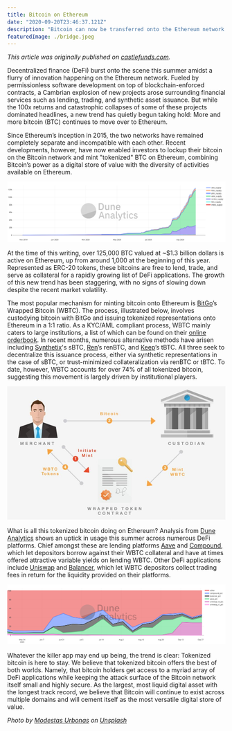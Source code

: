 ```yaml
---
title: Bitcoin on Ethereum
date: "2020-09-20T23:46:37.121Z"
description: "Bitcoin can now be transferred onto the Ethereum network and its usage is soaring. I look at how and why this came to be."
featuredImage: ./bridge.jpeg
---
```


_This article was originally published on [castlefunds.com](https://castlefunds.com)._

Decentralized finance (DeFi) burst onto the scene this summer amidst a flurry of innovation happening on the Ethereum network. Fueled by permissionless software development on top of blockchain-enforced contracts, a Cambrian explosion of new projects arose surrounding financial services such as lending, trading, and synthetic asset issuance. But while the 100x returns and catastrophic collapses of some of these projects dominated headlines, a new trend has quietly begun taking hold: More and more bitcoin (BTC) continues to move over to Ethereum.

Since Ethereum’s inception in 2015, the two networks have remained completely separate and incompatible with each other. Recent developments, however, have now enabled investors to lockup their bitcoin on the Bitcoin network and mint "tokenized" BTC on Ethereum, combining Bitcoin’s power as a digital store of value with the diversity of activities available on Ethereum.

![WBTC Growth](dune-analytics-wbtc-growth.png)

At the time of this writing, over 125,000 BTC valued at ~\$1.3 billion dollars is active on Ethereum, up from around 1,000 at the beginning of this year. Represented as ERC-20 tokens, these bitcoins are free to lend, trade, and serve as collateral for a rapidly growing list of DeFi applications. The growth of this new trend has been staggering, with no signs of slowing down despite the recent market volatility.

The most popular mechanism for minting bitcoin onto Ethereum is [BitGo](https://www.bitgo.com/)’s Wrapped Bitcoin (WBTC). The process, illustrated below, involves custodying bitcoin with BitGo and issuing tokenized representations onto Ethereum in a 1:1 ratio. As a KYC/AML compliant process, WBTC mainly caters to large institutions, a list of which can be found on their [online orderbook](https://wbtc.network/dashboard/order-book). In recent months, numerous alternative methods have arisen including [Synthetix](https://synthetix.io/)'s sBTC, [Ren](https://renproject.io/)’s renBTC, and [Keep](https://keep.network/)’s tBTC. All three seek to decentralize this issuance process, either via synthetic representations in the case of sBTC, or trust-minimized collateralization via renBTC or tBTC. To date, however, WBTC accounts for over 74% of all tokenized bitcoin, suggesting this movement is largely driven by institutional players.

![WBTC Growth](wbtc.jpeg)

What is all this tokenized bitcoin doing on Ethereum? Analysis from [Dune Analytics](https://duneanalytics.com/) shows an uptick in usage this summer across numerous DeFi platforms. Chief amongst these are lending platforms [Aave](https://aave.com/) and [Compound](https://compound.finance/), which let depositors borrow against their WBTC collateral and have at times offered attractive variable yields on lending WBTC. Other DeFi applications include [Uniswap](https://uniswap.org/) and [Balancer](https://balancer.fi/), which let WBTC depositors collect trading fees in return for the liquidity provided on their platforms.

![WBTC Usage](dune-analytics-wbtc-usage.png)

Whatever the killer app may end up being, the trend is clear: Tokenized bitcoin is here to stay. We believe that tokenized bitcoin offers the best of both worlds. Namely, that bitcoin holders get access to a myriad array of DeFi applications while keeping the attack surface of the Bitcoin network itself small and highly secure. As the largest, most liquid digital asset with the longest track record, we believe that Bitcoin will continue to exist across multiple domains and will cement itself as the most versatile digital store of value.

_Photo by [Modestas Urbonas](https://unsplash.com/@modestasu) on [Unsplash](https://unsplash.com/)_
